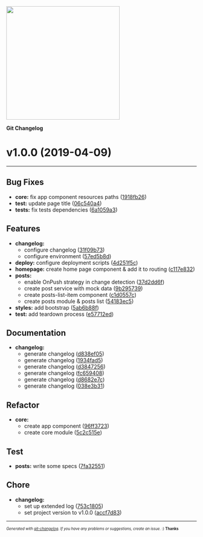 <img width="300px" src="https://github.com/rafinskipg/git-changelog/raw/master/images/git-changelog-logo.png" />

__Git Changelog__

# v1.0.0 (2019-04-09)



---

## Bug Fixes

- **core:** fix app component resources paths
  ([1918fb26](https://github.com/pawtwa/angular-test-facebook/commit/1918fb26bdb734562f4fc3f03ea1f70e17cf9e76))
- **test:** update page title
  ([06c540a4](https://github.com/pawtwa/angular-test-facebook/commit/06c540a4801b2df1a9cfb9e2523c22c333ae83ab))
- **tests:** fix tests dependencies
  ([6a1059a3](https://github.com/pawtwa/angular-test-facebook/commit/6a1059a3b6ad85e19fccc9d23ccf5bc78d66a094))


## Features

- **changelog:**
  - configure changelog
  ([31f09b73](https://github.com/pawtwa/angular-test-facebook/commit/31f09b730acb491e672aa986603c7b85c5793e72))
  - configure environment
  ([57ed5b8d](https://github.com/pawtwa/angular-test-facebook/commit/57ed5b8d6b55c93357ada8536d7529aaf5ff1f8d))
- **deploy:** configure deployment scripts
  ([4d251f5c](https://github.com/pawtwa/angular-test-facebook/commit/4d251f5ce14015bf1c418047f22fc1dfbbb28d4e))
- **homepage:** create home page component & add it to routing
  ([c117e832](https://github.com/pawtwa/angular-test-facebook/commit/c117e832b68a482341dde8bfbf2b898bc6111eb5))
- **posts:**
  - enable OnPush strategy in change detection
  ([37d2dd6f](https://github.com/pawtwa/angular-test-facebook/commit/37d2dd6f7bbf244004044e6dd53b435e1ad79e8a))
  - create post service with mock data
  ([9b295739](https://github.com/pawtwa/angular-test-facebook/commit/9b2957390caa3a3d607e2d9bf7ab7671bfb1448a))
  - create posts-list-item component
  ([c1d0557c](https://github.com/pawtwa/angular-test-facebook/commit/c1d0557ca60ac6cbb30e972ac4570c4754c3244a))
  - create posts module & posts list
  ([54183ec5](https://github.com/pawtwa/angular-test-facebook/commit/54183ec54f0c649208b91e30e7d3c1dea0642937))
- **styles:** add bootstrap
  ([5ab6b88f](https://github.com/pawtwa/angular-test-facebook/commit/5ab6b88f7d11eaaeec59b1f814b5aa34d803c740))
- **test:** add teardown process
  ([e57712ed](https://github.com/pawtwa/angular-test-facebook/commit/e57712ed4b2439a3c9735b7389fc07685d06811f))


## Documentation

- **changelog:**
  - generate changelog
  ([d838ef05](https://github.com/pawtwa/angular-test-facebook/commit/d838ef05dbe88800387bbf3671e66e5b9fc41db1))
  - generate changelog
  ([1934fad5](https://github.com/pawtwa/angular-test-facebook/commit/1934fad5ebfe94f49e0f82abbd2648bf0c94916c))
  - generate changelog
  ([d3847256](https://github.com/pawtwa/angular-test-facebook/commit/d38472566da4707db457024b161ea0c58465c22b))
  - generate changelog
  ([fc659408](https://github.com/pawtwa/angular-test-facebook/commit/fc659408f7fce1c3a828a09be56f4c47f99dab8e))
  - generate changelog
  ([d8682e7c](https://github.com/pawtwa/angular-test-facebook/commit/d8682e7c35b3d42c9e907c78b49bc13b56c4c95c))
  - generate changelog
  ([038e3b31](https://github.com/pawtwa/angular-test-facebook/commit/038e3b3122d5dd9763871df38fa62005464a6a32))


## Refactor

- **core:**
  - create app component
  ([96ff3723](https://github.com/pawtwa/angular-test-facebook/commit/96ff3723369dc196de4a8eec567becd42c6ec16e))
  - create core module
  ([5c2c515e](https://github.com/pawtwa/angular-test-facebook/commit/5c2c515eb74067b5c2a0d42c037238851e6434af))


## Test

- **posts:** write some specs
  ([7fa32551](https://github.com/pawtwa/angular-test-facebook/commit/7fa32551bbe78847a7b19603caa213a25a56335c))


## Chore

- **changelog:**
  - set up extended log
  ([753c1805](https://github.com/pawtwa/angular-test-facebook/commit/753c18054b4da09bbec298a01d8051846f61d90d))
  - set project version to v1.0.0
  ([accf7d83](https://github.com/pawtwa/angular-test-facebook/commit/accf7d83c4e0e9201ddfd67e36b722fff6281f2a))



---
<sub><sup>*Generated with [git-changelog](https://github.com/rafinskipg/git-changelog). If you have any problems or suggestions, create an issue.* :) **Thanks** </sub></sup>